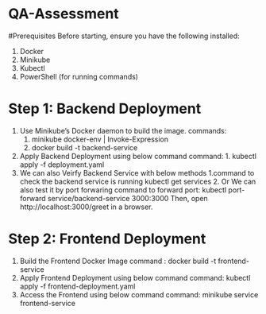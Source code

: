 # QA-Assessment

#Prerequisites
Before starting, ensure you have the following installed:
1. Docker
2. Minikube
3. Kubectl
4. PowerShell (for running commands)

# Step 1: Backend Deployment

1. Use Minikube’s Docker daemon to build the image.
   commands:
     1. minikube docker-env | Invoke-Expression
     2. docker build -t backend-service
2. Apply Backend Deployment using below command
     command:
       1. kubectl apply -f deployment.yaml
3. We can also Veirfy Backend Service with below methods
       1.command to check the backend service is running
           kubectl get services
       2. Or We can also test it by port forwaring
         command to forward port: kubectl port-forward service/backend-service 3000:3000 
         Then, open http://localhost:3000/greet in a browser.

# Step 2: Frontend Deployment

1. Build the Frontend Docker Image
   command :
     docker build -t frontend-service
2. Apply Frontend Deployment using below command
   command:
     kubectl apply -f frontend-deployment.yaml
3. Access the Frontend using below command
   command:
     minikube service frontend-service


